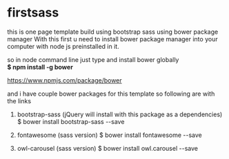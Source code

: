 # firstsass
this is one page template build using bootstrap sass using bower package manager
With this first u need to install bower package manager into your computer
with node js preinstalled in it.

so in node command line just type and install bower globally
<br/>
<strong>$ npm install -g bower</strong>

https://www.npmjs.com/package/bower

and i have couple bower packages for this template so following are with 
the links

1. bootstrap-sass (jQuery will install with this package as a dependencies)
$ bower install bootstrap-sass --save


2. fontawesome (sass version)
$ bower install fontawesome --save


3. owl-carousel (sass version)
$ bower install  owl.carousel --save
